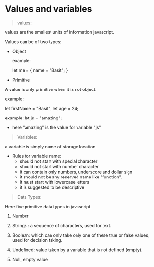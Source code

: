 # Values and variables

> values:

values are the smallest units of information javascript.

Values can be of two types:
- Object

  example:
  
   let me = {
    name = "Basit";
  }

- Primitive

A value is only primitive when it is not object.

  example:

let firstName = "Basit";
let age = 24;

example:
let js = "amazing";
 * here "amazing" is the value for variable "js"

> Variables:

 a variable is simply name of storage location.

  - Rules for variable name:
    - should not start with special character
    - should not start with number character
    - it can contain only numbers, underscore and dollar sign
    - it should not be any reserved name like "function".
    - it must start with lowercase letters
    - it is suggested to be descriptive

> Data Types:

Here five primitive data types in javascript.

1. Number
1. Strings : a sequence of characters, used for text.
1. Boolean: which can only take only one of these true or false values, used for decision taking.

1. Undefined: value taken by a variable that is not defined (empty).
1. Null, empty value